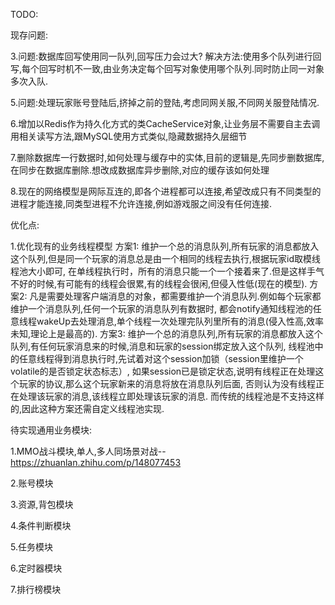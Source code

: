 ﻿TODO:

现存问题:

3.问题:数据库回写使用同一队列,回写压力会过大?
  解决方法:使用多个队列进行回写,每个回写时机不一致,由业务决定每个回写对象使用哪个队列.同时防止同一对象多次入队.

5.问题:处理玩家账号登陆后,挤掉之前的登陆,考虑同网关服,不同网关服登陆情况.

6.增加以Redis作为持久化方式的类CacheService对象,让业务层不需要自主去调用相关读写方法,跟MySQL使用方式类似,隐藏数据持久层细节

7.删除数据库一行数据时,如何处理与缓存中的实体,目前的逻辑是,先同步删数据库,在同步在数据库删除.想改成数据库异步删除,对应的缓存该如何处理

8.现在的网络模型是网际互连的,即各个进程都可以连接,希望改成只有不同类型的进程才能连接,同类型进程不允许连接,例如游戏服之间没有任何连接.

优化点:

1.优化现有的业务线程模型
方案1:
维护一个总的消息队列,所有玩家的消息都放入这个队列,但是同一个玩家的消息总是由一个相同的线程去执行,根据玩家id取模线程池大小即可,
在单线程执行时，所有的消息只能一个一个接着来了.但是这样手气不好的时候,有可能有的线程会很累,有的线程会很闲,但侵入性低(现在的模型).
方案2:
凡是需要处理客户端消息的对象，都需要维护一个消息队列.例如每个玩家都维护一个消息队列,任何一个玩家的消息队列有数据时,
都会notify通知线程池的任意线程wakeUp去处理消息,单个线程一次处理完队列里所有的消息(侵入性高,效率未知,理论上是最高的).
方案3:
维护一个总的消息队列,所有玩家的消息都放入这个队列,有任何玩家消息来的时候,消息和玩家的session绑定放入这个队列,
线程池中的任意线程得到消息执行时,先试着对这个session加锁（session里维护一个volatile的是否锁定状态标志）,
如果session已是锁定状态,说明有线程正在处理这个玩家的协议,那么这个玩家新来的消息将放在消息队列后面,
否则认为没有线程正在处理该玩家的消息,该线程立即处理该玩家的消息.
而传统的线程池是不支持这样的,因此这种方案还需自定义线程池实现.

待实现通用业务模块:

1.MMO战斗模块,单人,多人同场景对战--https://zhuanlan.zhihu.com/p/148077453

2.账号模块

3.资源,背包模块

4.条件判断模块

5.任务模块

6.定时器模块

7.排行榜模块
